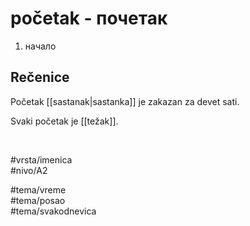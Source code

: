 # početak - почетак

1. начало

## Rečenice

Početak [[sastanak|sastanka]] je zakazan za devet sati.

Svaki početak je [[težak]].

<br>

#vrsta/imenica  
#nivo/A2  

#tema/vreme  
#tema/posao  
#tema/svakodnevica
